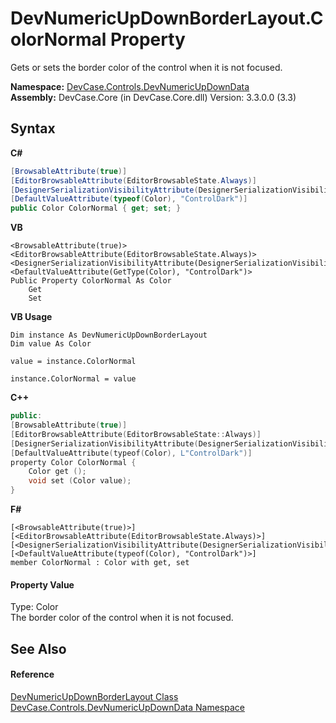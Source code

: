 # DevNumericUpDownBorderLayout.ColorNormal Property 
 

Gets or sets the border color of the control when it is not focused.

**Namespace:**&nbsp;<a href="N_DevCase_Controls_DevNumericUpDownData">DevCase.Controls.DevNumericUpDownData</a><br />**Assembly:**&nbsp;DevCase.Core (in DevCase.Core.dll) Version: 3.3.0.0 (3.3)

## Syntax

**C#**<br />
``` C#
[BrowsableAttribute(true)]
[EditorBrowsableAttribute(EditorBrowsableState.Always)]
[DesignerSerializationVisibilityAttribute(DesignerSerializationVisibility.Visible)]
[DefaultValueAttribute(typeof(Color), "ControlDark")]
public Color ColorNormal { get; set; }
```

**VB**<br />
``` VB
<BrowsableAttribute(true)>
<EditorBrowsableAttribute(EditorBrowsableState.Always)>
<DesignerSerializationVisibilityAttribute(DesignerSerializationVisibility.Visible)>
<DefaultValueAttribute(GetType(Color), "ControlDark")>
Public Property ColorNormal As Color
	Get
	Set
```

**VB Usage**<br />
``` VB Usage
Dim instance As DevNumericUpDownBorderLayout
Dim value As Color

value = instance.ColorNormal

instance.ColorNormal = value
```

**C++**<br />
``` C++
public:
[BrowsableAttribute(true)]
[EditorBrowsableAttribute(EditorBrowsableState::Always)]
[DesignerSerializationVisibilityAttribute(DesignerSerializationVisibility::Visible)]
[DefaultValueAttribute(typeof(Color), L"ControlDark")]
property Color ColorNormal {
	Color get ();
	void set (Color value);
}
```

**F#**<br />
``` F#
[<BrowsableAttribute(true)>]
[<EditorBrowsableAttribute(EditorBrowsableState.Always)>]
[<DesignerSerializationVisibilityAttribute(DesignerSerializationVisibility.Visible)>]
[<DefaultValueAttribute(typeof(Color), "ControlDark")>]
member ColorNormal : Color with get, set

```


#### Property Value
Type: Color<br />The border color of the control when it is not focused.

## See Also


#### Reference
<a href="T_DevCase_Controls_DevNumericUpDownData_DevNumericUpDownBorderLayout">DevNumericUpDownBorderLayout Class</a><br /><a href="N_DevCase_Controls_DevNumericUpDownData">DevCase.Controls.DevNumericUpDownData Namespace</a><br />